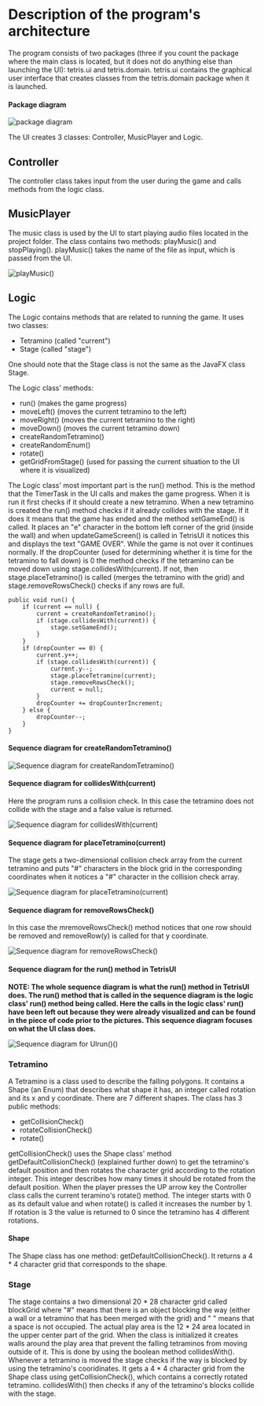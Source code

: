 # Description of the program's architecture

The program consists of two packages (three if you count the package where the main class is located, but it does not do anything else than launching the UI): tetris.ui and tetris.domain. tetris.ui contains the graphical user interface that creates classes from the tetris.domain package when it is launched.

#### Package diagram
![package diagram](https://github.com/H4m5t3r/ot-harjoitustyo/blob/master/dokumentaatio/kuvat/Package%20diagram.png)

The UI creates 3 classes: Controller, MusicPlayer and Logic.

## Controller
The controller class takes input from the user during the game and calls methods from the logic class.

## MusicPlayer
The music class is used by the UI to start playing audio files located in the project folder. The class contains two methods: playMusic() and stopPlaying(). playMusic() takes the name of the file as input, which is passed from the UI.

![playMusic()](https://github.com/H4m5t3r/ot-harjoitustyo/blob/master/dokumentaatio/kuvat/playMusic().png)

## Logic
The Logic contains methods that are related to running the game. It uses two classes:
* Tetramino (called "current") 
* Stage (called "stage")

One should note that the Stage class is not the same as the JavaFX class Stage.

The Logic class' methods:
* run() (makes the game progress)
* moveLeft() (moves the current tetramino to the left)
* moveRight() (moves the current tetramino to the right)
* moveDown() (moves the current tetramino down)
* createRandomTetramino()
* createRandomEnum()
* rotate()
* getGridFromStage() (used for passing the current situation to the UI where it is visualized)

The Logic class' most important part is the run() method. This is the method that the TimerTask in the UI calls and makes the game progress. When it is run it first checks if it should create a new tetramino. When a new tetramino is created the run() method checks if it already collides with the stage. If it does it means that the game has ended and the method setGameEnd() is called. It places an "e" character in the bottom left corner of the grid (inside the wall) and when updateGameScreen() is called in TetrisUI it notices this and displays the text "GAME OVER". While the game is not over it continues normally. If the dropCounter (used for determining whether it is time for the tetramino to fall down) is 0 the method checks if the tetramino can be moved down using stage.collidesWith(current). If not, then stage.placeTetramino() is called (merges the tetramino with the grid) and stage.removeRowsCheck() checks if any rows are full.

```
public void run() {
    if (current == null) {
        current = createRandomTetramino();
        if (stage.collidesWith(current)) {
            stage.setGameEnd();
        }
    }
    if (dropCounter == 0) {
        current.y++;
        if (stage.collidesWith(current)) {
            current.y--;
            stage.placeTetramino(current);
            stage.removeRowsCheck();
            current = null;
        }
        dropCounter += dropCounterIncrement;
    } else {
        dropCounter--;
    }
}
```

#### Sequence diagram for createRandomTetramino()
![Sequence diagram for createRandomTetramino()](https://github.com/H4m5t3r/ot-harjoitustyo/blob/master/dokumentaatio/kuvat/createRandomTetramino.png)

#### Sequence diagram for collidesWith(current)
Here the program runs a collision check. In this case the tetramino does not collide with the stage and a false value is returned.

![Sequence diagram for collidesWith(current)](https://github.com/H4m5t3r/ot-harjoitustyo/blob/master/dokumentaatio/kuvat/collidesWith(current).png)

#### Sequence diagram for placeTetramino(current)
The stage gets a two-dimensional collision check array from the current tetramino and puts "#" characters in the block grid in the corresponding coordinates when it notices a "#" character in the collision check array.

![Sequence diagram for placeTetramino(current)](https://github.com/H4m5t3r/ot-harjoitustyo/blob/master/dokumentaatio/kuvat/placeTetramino(current).png)

#### Sequence diagram for removeRowsCheck()
In this case the mremoveRowsCheck() method notices that one row should be removed and removeRow(y) is called for that y coordinate.

![Sequence diagram for removeRowsCheck()](https://github.com/H4m5t3r/ot-harjoitustyo/blob/master/dokumentaatio/kuvat/removeRowsCheck().png)

#### Sequence diagram for the run() method in TetrisUI
**NOTE: The whole sequence diagram is what the run() method in TetrisUI does. The run() method that is called in the sequence diagram is the logic class' run() method being called. Here the calls in the logic class' run() have been left out because they were already visualized and can be found in the piece of code prior to the pictures. This sequence diagram focuses on what the UI class does.**

![Sequence diagram for UIrun()()](https://github.com/H4m5t3r/ot-harjoitustyo/blob/master/dokumentaatio/kuvat/UIrun().png)


### Tetramino
A Tetramino is a class used to describe the falling polygons. It contains a Shape (an Enum) that describes what shape it has, an integer called rotation and its x and y coordinate. There are 7 different shapes. The class has 3 public methods:

* getCollisionCheck()
* rotateCollisionCheck()
* rotate()

getCollisionCheck() uses the Shape class' method getDefaultCollisionCheck() (explained further down) to get the tetramino's default position and then rotates the character grid according to the rotation integer. This integer describes how many times it should be rotated from the default position. When the player presses the UP arrow key the Controller class calls the current teramino's rotate() method. The integer starts with 0 as its default value and when rotate() is called it increases the number by 1. If rotation is 3 the value is returned to 0 since the tetramino has 4 different rotations.

#### Shape
The Shape class has one method: getDefaultCollisionCheck(). It returns a 4 * 4 character grid that corresponds to the shape.

### Stage
The stage contains a two dimensional 20 * 28 character grid called blockGrid where "#" means that there is an object blocking the way (either a wall or a tetramino that has been merged with the grid) and " " means that a space is not occupied. The actual play area is the 12 * 24 area located in the upper center part of the grid. When the class is initialized it creates walls around the play area that prevent the falling tetraminos from moving outside of it. This is done by using the boolean method collidesWith(). Whenever a tetramino is moved the stage checks if the way is blocked by using the tetramino's cooridinates. It gets a 4 * 4 character grid from the Shape class using getCollisionCheck(), which contains a correctly rotated tetramino. collidesWith() then checks if any of the tetramino's blocks collide with the stage.
